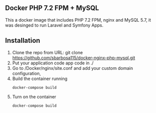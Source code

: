 ## Docker PHP 7.2 FPM + MySQL

This a docker image that includes PHP 7.2 FPM, nginx and MySQL 5.7, it was desinged to run Laravel and Symfony Apps.

## Installation

1. Clone the repo from URL: git clone https://github.com/sbarbosa115/docker-nginx-php-mysql.git
2. Put your application code app code in ./    
3. Go to /Docker/nginx/site.conf and add your custom domain configuration,
4. Build the container running
    ```
    docker-compose build
    ```
5. Turn on the container
    ```
    docker-compose build
    ```
